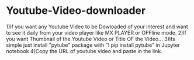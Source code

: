 # Youtube-Video-downloader
1)If you want any Youtube Video to be Dowloaded of your interest and want to see it daily from your video player like MX PLAYER or OFFline mode.
2)If you want Thumbnail of the Youtube Video or Title OF the Video...
3)Its simple just install "pytube" package with "! pip install pytube" in Jupyter notebook
4)Copy the URL of youtube video and paste in the link.
